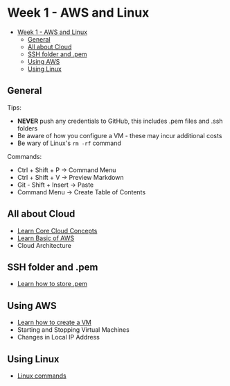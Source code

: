 # Week 1 - AWS and Linux

- [Week 1 - AWS and Linux](#week-1---aws-and-linux)
  - [General](#general)
  - [All about Cloud](#all-about-cloud)
  - [SSH folder and .pem](#ssh-folder-and-pem)
  - [Using AWS](#using-aws)
  - [Using Linux](#using-linux)


## General
Tips:
* **NEVER** push any credentials to GitHub, this includes .pem files and .ssh folders
* Be aware of how you configure a VM - these may incur additional costs
* Be wary of Linux's ```rm -rf``` command

Commands:
* Ctrl + Shift + P -> Command Menu
* Ctrl + Shift + V -> Preview Markdown
* Git - Shift + Insert -> Paste
* Command Menu -> Create Table of Contents

## All about Cloud
* [Learn Core Cloud Concepts](WhatIsCloud)
* [Learn Basic of AWS](AWS)
* Cloud Architecture

## SSH folder and .pem
* [Learn how to store .pem](StoringSSH)

## Using AWS
* [Learn how to create a VM](CreatingAVM)
* Starting and Stopping Virtual Machines
* Changes in Local IP Address

## Using Linux
* [Linux commands](Linux)

